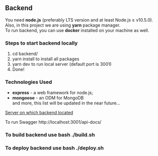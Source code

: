 ## Backend

You need **node.js** (preferably LTS version and at least Node.js ≥ v10.5.0). Also, in this project we are using **yarn** package manager.  
To run backend, you can use **docker** installed on your machine as well.

### Steps to start backend locally

1. cd backend/
2. yarn install to install all packages
3. yarn dev to run local server (default port is 3001)
4. Done!

### Technologies Used

- **express** - a web framework for node.js;
- **mongoose** - an ODM for MongoDB  
  and more, this list will be updated in the near future...

[Server on which backend located](https://mapua-backend-app.herokuapp.com/)

To run Swagger http://localhost:3001/api-docs/

### To build backend use bash ./build.sh

### To deploy backend use bash ./deploy.sh
